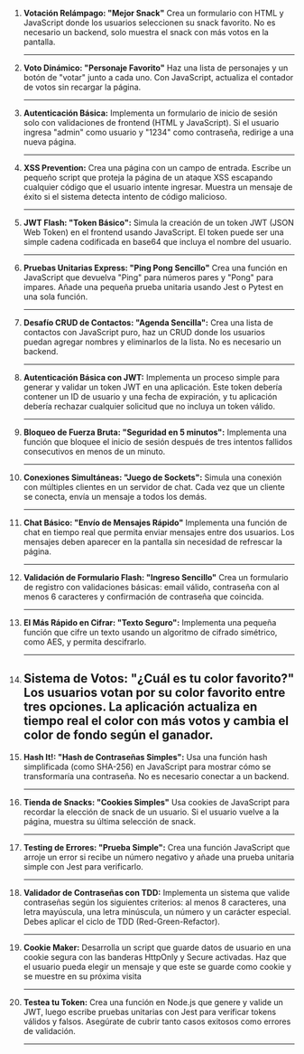 1. **Votación Relámpago: "Mejor Snack"** Crea un formulario con HTML y JavaScript donde los usuarios seleccionen su snack favorito. No es necesario un backend, solo muestra el snack con más votos en la pantalla.

   ***

2. **Voto Dinámico: "Personaje Favorito"** Haz una lista de personajes y un botón de "votar" junto a cada uno. Con JavaScript, actualiza el contador de votos sin recargar la página.

   ***

3. **Autenticación Básica:** Implementa un formulario de inicio de sesión solo con validaciones de frontend (HTML y JavaScript). Si el usuario ingresa "admin" como usuario y "1234" como contraseña, redirige a una nueva página.

   ***

4. **XSS Prevention:** Crea una página con un campo de entrada. Escribe un pequeño script que proteja la página de un ataque XSS escapando cualquier código que el usuario intente ingresar. Muestra un mensaje de éxito si el sistema detecta intento de código malicioso.

   ***

5. **JWT Flash: "Token Básico":** Simula la creación de un token JWT (JSON Web Token) en el frontend usando JavaScript. El token puede ser una simple cadena codificada en base64 que incluya el nombre del usuario.

   ***

6. **Pruebas Unitarias Express: "Ping Pong Sencillo"** Crea una función en JavaScript que devuelva "Ping" para números pares y "Pong" para impares. Añade una pequeña prueba unitaria usando Jest o Pytest en una sola función.

   ***

7. **Desafío CRUD de Contactos: "Agenda Sencilla":** Crea una lista de contactos con JavaScript puro, haz un CRUD donde los usuarios puedan agregar nombres y eliminarlos de la lista. No es necesario un backend.

   ***

8. **Autenticación Básica con JWT:** Implementa un proceso simple para generar y validar un token JWT en una aplicación. Este token debería contener un ID de usuario y una fecha de expiración, y tu aplicación debería rechazar cualquier solicitud que no incluya un token válido.

   ***

9. **Bloqueo de Fuerza Bruta: "Seguridad en 5 minutos":** Implementa una función que bloquee el inicio de sesión después de tres intentos fallidos consecutivos en menos de un minuto.

   ***

10. **Conexiones Simultáneas: "Juego de Sockets":** Simula una conexión con múltiples clientes en un servidor de chat. Cada vez que un cliente se conecta, envía un mensaje a todos los demás.

    ***

11. **Chat Básico: "Envío de Mensajes Rápido"** Implementa una función de chat en tiempo real que permita enviar mensajes entre dos usuarios. Los mensajes deben aparecer en la pantalla sin necesidad de refrescar la página.

    ***

12. **Validación de Formulario Flash: "Ingreso Sencillo"** Crea un formulario de registro con validaciones básicas: email válido, contraseña con al menos 6 caracteres y confirmación de contraseña que coincida.

    ***

13. **El Más Rápido en Cifrar: "Texto Seguro":** Implementa una pequeña función que cifre un texto usando un algoritmo de cifrado simétrico, como AES, y permita descifrarlo.

    ***

14. ## **Sistema de Votos: "¿Cuál es tu color favorito?"** Los usuarios votan por su color favorito entre tres opciones. La aplicación actualiza en tiempo real el color con más votos y cambia el color de fondo según el ganador.

15. **Hash It!: "Hash de Contraseñas Simples":** Usa una función hash simplificada (como SHA-256) en JavaScript para mostrar cómo se transformaría una contraseña. No es necesario conectar a un backend.

    ***

16. **Tienda de Snacks: "Cookies Simples"** Usa cookies de JavaScript para recordar la elección de snack de un usuario. Si el usuario vuelve a la página, muestra su última selección de snack.

    ***

17. **Testing de Errores: "Prueba Simple":** Crea una función JavaScript que arroje un error si recibe un número negativo y añade una prueba unitaria simple con Jest para verificarlo.

    ***

18. **Validador de Contraseñas con TDD:** Implementa un sistema que valide contraseñas según los siguientes criterios: al menos 8 caracteres, una letra mayúscula, una letra minúscula, un número y un carácter especial. Debes aplicar el ciclo de TDD (Red-Green-Refactor).

    ***

19. **Cookie Maker:** Desarrolla un script que guarde datos de usuario en una cookie segura con las banderas HttpOnly y Secure activadas. Haz que el usuario pueda elegir un mensaje y que este se guarde como cookie y se muestre en su próxima visita

    ***

20. **Testea tu Token:** Crea una función en Node.js que genere y valide un JWT, luego escribe pruebas unitarias con Jest para verificar tokens válidos y falsos. Asegúrate de cubrir tanto casos exitosos como errores de validación.

    ***
